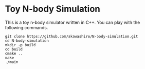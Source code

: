 # Toy N-body Simulation

This is a toy n-body simulator written in C++. You can play with the following commands.

```
git clone https://github.com/akawashiro/N-body-simulation.git
cd N-body-simulation
mkdir -p build
cd build
cmake ..
make
./main
```
